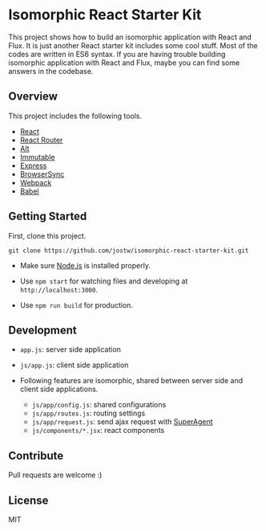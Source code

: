 # Isomorphic React Starter Kit

This project shows how to build an isomorphic application with React and Flux.
It is just another React starter kit includes some cool stuff.
Most of the codes are written in ES6 syntax.
If you are having trouble building isomorphic application with React and Flux, maybe you can find some answers in the codebase.

## Overview

This project includes the following tools.

- [React](http://facebook.github.io/react/)
- [React Router](http://rackt.github.io/react-router/)
- [Alt](http://alt.js.org/)
- [Immutable](https://facebook.github.io/immutable-js/)
- [Express](http://expressjs.com/)
- [BrowserSync](http://www.browsersync.io/)
- [Webpack](http://webpack.github.io/)
- [Babel](https://babeljs.io/)

## Getting Started

First, clone this project.

```
git clone https://github.com/jostw/isomorphic-react-starter-kit.git
```

- Make sure [Node.js](https://nodejs.org/) is installed properly.

- Use ` npm start ` for watching files and developing at ` http://localhost:3000 `.

- Use ` npm run build ` for production.

## Development

- ` app.js `: server side application
- ` js/app.js `: client side application

- Following features are isomorphic, shared between server side and client side applications.
    - ` js/app/config.js `: shared configurations
    - ` js/app/routes.js `: routing settings
    - ` js/app/request.js `: send ajax request with [SuperAgent](http://visionmedia.github.io/superagent/)
    - ` js/components/*.jsx `: react components

## Contribute

Pull requests are welcome :)

## License

MIT
